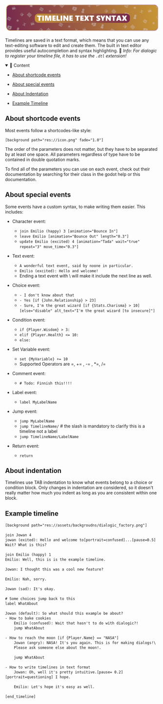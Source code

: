 ![header_text_syntax](media/headers/text_syntax.png)

Timelines are saved in a text format, which means that you can use any text-editing software to edit and create them. The built in text editor provides useful autocompletion and syntax highlighting.
📜
*Info: For dialogic to register your timeline file, it has to use the `.dtl` extension!*

<details open>
<summary>📜 Content</summary>

- [About shortcode events](#about-shortcode-events)

- [About special events](#about-special-events)

- [About Indentation](#about-indentation)

- [Example Timeline](#Example-timeline)

  </details>

## About shortcode events

Most events follow a shortcodes-like style:

```dtl
[background path="res://icon.png" fade="1.0"]
```

The order of the parameters does not matter, but they have to be separated by at least one space. All parameters regardless of type have to be contained in double quotation marks.

To find all of the parameters you can use on each event, check out their documentation by searching for their class in the godot help or this documentation.

## About special events

Some events have a custom syntax, to make writing them easier. This includes:

- Character event:

  - `join Emilio (happy) 3 [animation="Bounce In"]`
  - `leave Emilio [animation="Bounce Out" length="0.3"]`
  - `update Emilio (excited) 4 [animation="Tada" wait="true" repeat="3" move_time="0.3"]`

- Text event: 

  - `A wonderful text event, said by noone in particular.`
  - `Emilio (excited): Hello and welcome!`
  - Ending a text event with \ will make it include the next line as well.

- Choice event:

  - `- I don't know about that`
  - `- Yes [if {John.Relationship} > 23]`
  - `- Sure, I'm the great wizard [if {Stats.Charisma} > 10] [else="disable" alt_text="I'm the great wizard [to insecure]"]`

- Condition event:

  - `if {Player.Wisdom} > 3:`
  - `elif {Player.Health} <= 10:`
  - `else:`

- Set Variable event:

  - `set {MyVariable} += 10`
  - Supported Operators are =, += , -= , *=, /=

- Comment event:

  - `# Todo: Finnish this!!!!`

- Label event:

  - `label MyLabelName`

- Jump event:

  - `jump MyLabelName`
  - `jump TimelineName/` # the slash is mandatory to clarify this is a timeline not a label
  - `jump TimelineName/LabelName`

- Return event:

  - `return`

## About indentation

Timelines use TAB indentation to know what events belong to a choice or condition block. Only changes in indentation are considered, so it doesn't really matter how much you indent as long as you are consistent within one block.

## Example timeline

```dtl
[background path="res://assets/backgroudns/dialogic_factory.png"]

join Jowan 4
jowan (exited): Hello and welcome to[portrait=confused]...[pause=0.5] Wait? What is this?

join Emilio (happy) 1
Emilio: Well, this is is the example timeline.

Jowan: I thought this was a cool new feature?

Emilio: Nah, sorry.

Jowan (sad): It's okay.

# Some choices jump back to this
label WhatAbout

Jowan (default): So what should this example be about?
- How to bake cookies
    Emilio (confused): Wait that hasn't to do with dialogic?!
    jump WhatAbout

- How to reach the moon [if {Player.Name} == "NASA"]
    Jowan (angry): NASA! It's you again. This is for making dialogs!\
    Please ask someone else about the moon!.
    
    jump WhatAbout

- How to write timelines in text format
    Jowan: Oh, well it's pretty intuitive.[pause= 0.2][portrait=questioning] I hope.
    
    Emilio: Let's hope it's easy as well.

[end_timeline]
```
